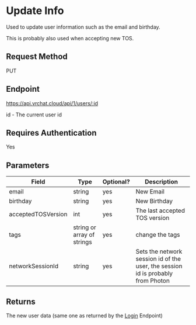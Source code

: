 # Update Info

Used to update user information such as the email and birthday.

This is probably also used when accepting new TOS.

## Request Method 
PUT

## Endpoint
https://api.vrchat.cloud/api/1/users/:id

id - The current user id

## Requires Authentication
Yes

## Parameters

Field | Type | Optional? | Description
------|------|-----------|------------
email | string | yes | New Email
birthday | string | yes | New Birthday
acceptedTOSVersion | int |  yes | The last accepted TOS version
tags | string or array of strings | yes | change the tags
networkSessionId | string | yes |  Sets the network session id of the user, the session id is probably from Photon

## Returns

The new user data (same one as returned by the [Login](UserAPI/Login.md) Endpoint)